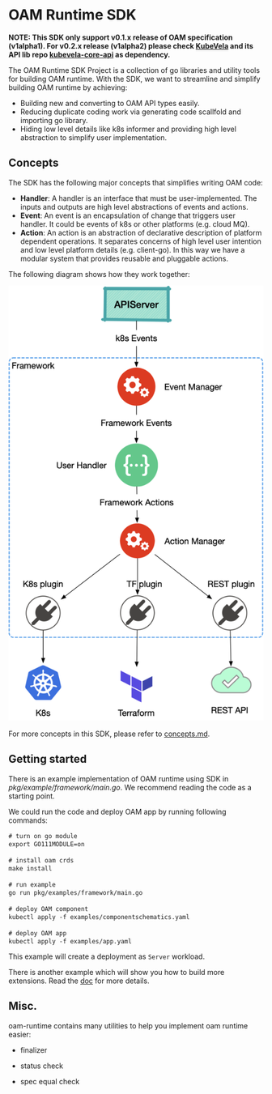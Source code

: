 # OAM Runtime SDK

**NOTE: This SDK only support v0.1.x release of OAM specification (v1alpha1). For v0.2.x release (v1alpha2) please check [KubeVela](https://github.com/oam-dev/kubevela) and its API lib repo [kubevela-core-api](https://github.com/oam-dev/kubevela-core-api) as dependency.**

The OAM Runtime SDK Project is a collection of go libraries and utility tools for building OAM runtime. With the SDK, we want to streamline and simplify building OAM runtime by achieving:

- Building new and converting to OAM API types easily.
- Reducing duplicate coding work via generating code scallfold and importing go library.
- Hiding low level details like k8s informer and providing high level abstraction to simplify user implementation.


## Concepts

The SDK has the following major concepts that simplifies writing OAM code:

- **Handler**: A handler is an interface that must be user-implemented. 
               The inputs and outputs are high level abstractions of events and actions.
- **Event**: An event is an encapsulation of change that triggers user handler.
             It could be events of k8s or other platforms (e.g. cloud MQ).
- **Action**: An action is an abstraction of declarative description of platform dependent operations.
              It separates concerns of high level user intention and low level platform details (e.g. client-go).
			  In this way we have a modular system that provides reusable and pluggable actions.

The following diagram shows how they work together:

![missing](./doc/img/handler-diagram.png)

For more concepts in this SDK, please refer to [concepts.md](./doc/concepts.md).

## Getting started

There is an example implementation of OAM runtime using SDK in _pkg/example/framework/main.go_. We recommend reading the code as a starting point.

We could run the code and deploy OAM app by running following commands:


```shell
# turn on go module
export GO111MODULE=on

# install oam crds
make install

# run example
go run pkg/examples/framework/main.go

# deploy OAM component
kubectl apply -f examples/componentschematics.yaml

# deploy OAM app
kubectl apply -f examples/app.yaml
```

This example will create a deployment as `Server` workload.

There is another example which will show you how to build more extensions. Read the [doc](pkg/examples/extendworkload/README.md) for more details.

## Misc.

oam-runtime contains many utilities to help you implement oam runtime easier:

* finalizer

* status check

* spec equal check
